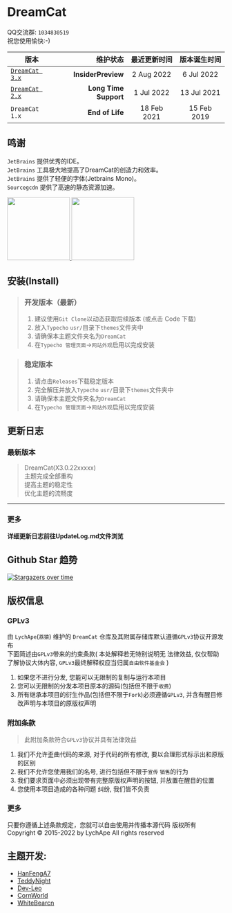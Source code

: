 # DreamCat

QQ交流群: `1034830519`   
祝您使用愉快:-)

| 版本       | 维护状态   |  最近更新时间  | 版本诞生时间  |
| --------   | -----:  | :----:  | :----:  |
| [`DreamCat 3.x`](https://github.com/LychApe/DreamCat/tree/InsiderPreview)      | **InsiderPreview**   |   2  Aug  2022     | 6 Jul  2022  |
| [`DreamCat 2.x`](https://github.com/LychApe/DreamCat)         |   **Long Time Support**   |   1 Jul 2022   | 13 Jul  2021  |
| `DreamCat 1.x`       |    **End of Life**    |  18 Feb 2021  | 15 Feb  2019 |

## 鸣谢

`JetBrains` 提供优秀的IDE。  
`JetBrains` 工具极大地提高了DreamCat的创造力和效率。  
`JetBrains` 提供了轻便的字体(Jetbrains Mono)。  
`Sourcegcdn` 提供了高速的静态资源加速。

<a href="https://www.jetbrains.com/?from=DreamCat" target="_blank">
<img src = 'https://ftp.bmp.ovh/imgs/2021/07/7883cb70a96b6ccd.png' width="145" alt=""/>
<img src = 'https://ftp.bmp.ovh/imgs/2021/07/17d8f636fea2c03b.png' width="145" alt=""/>
</a>  

## 安装(Install)

> ### 开发版本（最新）
> 1. 建议使用`Git Clone`以动态获取后续版本 (或点击 Code 下载)
> 2. 放入`Typecho` `usr/`目录下`themes`文件夹中
> 3. 请确保本主题文件夹名为`DreamCat`
> 4. 在`Typecho 管理页面`->`网站外观`启用以完成安装

> ### 稳定版本
> 1. 请点击`Releases`下载稳定版本
> 2. 完全解压并放入`Typecho` `usr/`目录下`themes`文件夹中
> 3. 请确保本主题文件夹名为`DreamCat`
> 4. 在`Typecho 管理页面`->`网站外观`启用以完成安装

## 更新日志

### 最新版本
  
> DreamCat(X3.0.22xxxxx)  
主题完成全部重构  
提高主题的稳定性  
优化主题的流畅度  
  
  
------

### 更多

**详细更新日志前往UpdateLog.md文件浏览**

## Github Star 趋势

[![Stargazers over time](https://starchart.cc/LychApe/DreamCat.svg)](https://starchart.cc/LychApe/DreamCat)

## 版权信息

### GPLv3

由 `LychApe`(`荔猿`) 维护的 `DreamCat` 仓库及其附属存储库默认遵循`GPLv3`协议开源发布  
下面简述由`GPLv3`带来的约束条款( 本处解释若无特别说明无 法律效益, 仅仅帮助了解协议大体内容, `GPLv3`最终解释权应当归属`自由软件基金会` )

1. 如果您不进行分发, 您能可以无限制的复制与运行本项目
2. 您可以无限制的分发本项目原本的源码(包括但不限于`收费`)
2. 所有继承本项目的衍生作品(包括但不限于`Fork`)必须遵循`GPLv3`, 并含有醒目修改声明与本项目的原版权声明

### 附加条款

> 此附加条款符合`GPLv3`协议并具有法律效益

1. 我们不允许歪曲代码的来源, 对于代码的所有修改, 要以合理形式标示出和原版的区别
2. 我们不允许您使用我们的名号, 进行包括但不限于`宣传` `销售`的行为
3. 我们要求页面中必须出现带有完整原版权声明的按钮, 并放置在醒目的位置
4. 您使用本项目造成的各种问题 纠纷, 我们皆不负责

### 更多

只要你遵循上述条款规定，您就可以自由使用并传播本源代码 版权所有 Copyright © 2015-2022 by LychApe All rights reserved

## 主题开发:

- [HanFengA7](https://github.com/HanFengA7)
- [TeddyNight](https://github.com/TeddyNight)
- [Dev-Leo](https://github.com/Dev-Leo)
- [CornWorld](https://github.com/CornWorld)
- [WhiteBearcn](https://github.com/whitebearcn)
